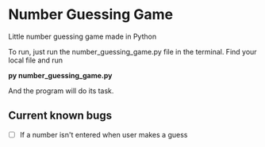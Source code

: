 # Number Guessing Game
Little number guessing game made in Python

To run, just run the number_guessing_game.py file in the terminal. Find your local file and run

**py number_guessing_game.py**

And the program will do its task.

## Current known bugs
- [ ] If a number isn't entered when user makes a guess
